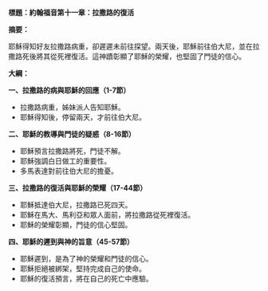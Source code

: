 **標題：約翰福音第十一章：拉撒路的復活**

**摘要：**

耶穌得知好友拉撒路病重，卻遲遲未前往探望。兩天後，耶穌前往伯大尼，並在拉撒路死後將其從死裡復活。這神蹟彰顯了耶穌的榮耀，也堅固了門徒的信心。

**大綱：**

**一、拉撒路的病與耶穌的回應（1-7節）**
* 拉撒路病重，姊妹派人告知耶穌。
* 耶穌得知後，停留兩天，才前往伯大尼。

**二、耶穌的教導與門徒的疑惑（8-16節）**
* 耶穌預言拉撒路將死，門徒不解。
* 耶穌強調白日做工的重要性。
* 多馬表達對前往伯大尼的擔憂。

**三、拉撒路的復活與耶穌的榮耀（17-44節）**
* 耶穌抵達伯大尼，拉撒路已死四天。
* 耶穌在馬大、馬利亞和眾人面前，將拉撒路從死裡復活。
* 耶穌的榮耀彰顯，門徒的信心堅固。

**四、耶穌的遲到與神的旨意（45-57節）**
* 耶穌遲到，是為了神的榮耀和門徒的信心。
* 耶穌拒絕被綁架，堅持完成自己的使命。
* 耶穌的復活預言，將在自己的死亡中應驗。